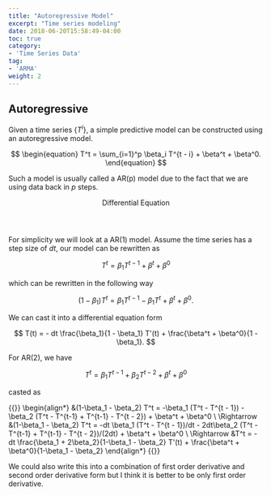 ```yaml
---
title: "Autoregressive Model"
excerpt: "Time series modeling"
date: 2018-06-20T15:58:49-04:00
toc: true
category:
- 'Time Series Data'
tag:
- 'ARMA'
weight: 2
---
```


## Autoregressive

Given a time series $\{T^i\}$, a simple predictive model can be constructed using an autoregressive model.

$$
\begin{equation}
T^t = \sum_{i=1}^p \beta_i T^{t - i} + \beta^t + \beta^0.
\end{equation}
$$

Such a model is usually called a AR(p) model due to the fact that we are using data back in $p$ steps.

<div class="card">
<header class="card-header">
<p class="card-header-title card-toggle">Differential Equation</p>
</header>
<div class="card-content is-hidden">
<div class="content">

For simplicity we will look at a AR(1) model. Assume the time series has a step size of $dt$, our model can be rewritten as

$$
T^t = \beta_1 T^{t - 1} + \beta^t + \beta^0
$$

which can be rewritten in the following way

$$
(1 - \beta_1) T^t = \beta_1 T^{t - 1} - \beta_1 T^t + \beta^t + \beta^0.
$$

We can cast it into a differential equation form

$$
T(t) = - dt \frac{\beta_1}{1 - \beta_1} T'(t) + \frac{\beta^t + \beta^0}{1 - \beta_1}.
$$

For AR(2), we have

$$
T^t = \beta_1 T^{t - 1} + \beta_2 T^{t - 2} + \beta^t + \beta^0
$$

casted as

{{<m>}}
\begin{align*}
&(1-\beta_1 - \beta_2) T^t = -\beta_1 (T^t - T^{t - 1}) - \beta_2 (T^t - T^{t-1} + T^{t-1} - T^{t - 2}) + \beta^t + \beta^0 \\
\Rightarrow &(1-\beta_1 - \beta_2) T^t = -dt \beta_1 (T^t - T^{t - 1})/dt - 2dt\beta_2 (T^t - T^{t-1} + T^{t-1} - T^{t - 2})/(2dt) + \beta^t + \beta^0 \\
\Rightarrow &T^t = - dt \frac{\beta_1 + 2\beta_2}{1-\beta_1 - \beta_2} T'(t) + \frac{\beta^t + \beta^0}{1-\beta_1 - \beta_2}
\end{align*}
{{</m>}}

We could also write this into a combination of first order derivative and second order derivative form but I think it is better to be only first order derivative.


</div>
</div>
</div>